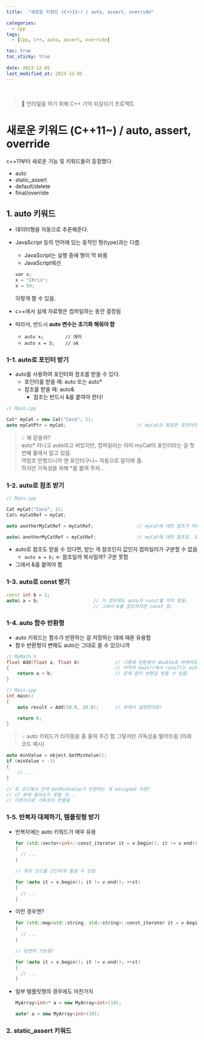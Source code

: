 ```yaml
---
title:  "새로운 키워드 (C++11~) / auto, assert, override"

categories:
  - Cpp
tags:
  - [Cpp, C++, auto, assert, override]

toc: true
toc_sticky: true
 
date: 2023-12-05
last_modified_at: 2023-12-05
---
```


<br>

> 🤯 언리얼을 하기 위해 C++ 기억 되살리기 프로젝트

# 새로운 키워드 (C++11~) / auto, assert, override

c++11부터 새로운 기능 및 키워드들이 등장했다.  

- auto
- static_assert
- default/delete
- final/override



## 1. auto 키워드

- 데이터형을 자동으로 추론해준다.
- JavaScript 등의 언어에 있는 동적인 형(type)과는 다름.
  - JavaScript는 실행 중에 형이 막 바뀜
  - JavaScript에선
  ```cpp
  var x;
  x = "Chris";
  x = 50;
  ```
  이렇게 짤 수 있음.

- c++에서 실제 자료형은 컴파일하는 동안 결정됨
- 따라서, 반드시 <b>auto 변수는 초기화 해줘야 함</b>
  - `auto x;        // 에러`
  - `auto x = 3;    // ok`

### 1-1. auto로 포인터 받기

- auto를 사용하여 포인터와 참조를 받을 수 있다.
  - 포인터를 받을 때: auto 또는 auto*
  - 참조를 받을 때: auto&
    - 참조는 반드시 &를 붙여야 한다!

```cpp
// Main.cpp

Cat* myCat = new Cat("Coco", 2);            
auto myCatPtr = myCat;                          // myCat과 동일한 포인터이다.
```

> 💡 왜 같을까?  
> auto* 아니고 auto라고 써있지만, 컴파일러는 이미 myCat이 포인터라는 걸 첫번째 줄에서 알고 있음.  
> 역참조 안했으니까 얜 포인터구나~ 자동으로 알아봐 줌.  
> 하지만 가독성을 위해 *를 붙여 주자...  

### 1-2. auto로 참조 받기

```cpp
// Main.cpp

Cat myCat("Coco", 2);
Cat& myCatRef = myCat;

auto anotherMyCatRef = myCatRef;                // myCat에 대한 참조가 아님!!!

auto& anotherMyCatRef = myCatRef;               // myCat에 대한 참조임. 모두 다 같은 myCat의 주소.
```

- auto로 참조도 받을 수 있다면, 받는 게 참조인지 값인지 컴파일러가 구분할 수 없음
  - `auto a = b;` <- 참조일까 복사일까? 구분 못함
- 그래서 &를 붙여야 함

### 1-3. auto로 const 받기

```cpp
const int b = 1;
auto& a = b;                    // 이 경우에도 auto가 const를 이어 받음.
                                // 그래서 b를 참조하지만 const 임.
```

### 1-4. auto 함수 반환형

- auto 키워드는 함수가 반환하는 걸 저장하는 데에 때론 유용함
- 함수 반환형이 변해도 auto는 그대로 쓸 수 있으니까

```cpp
// MyMath.h
float Add(float a, float b)             // 나중에 반환형이 double로 바뀌어도
{                                       // 어차피 main()에서 result는 auto니까
    return a + b;                       // 문제 없이 반환값 받을 수 있음.
}

// Main.cpp
int main()
{
    auto result = Add(10.0, 10.0);      // 위에서 설명한대로!

    return 0;
}
```

> 💡 auto 키워드가 타이핑을 좀 줄여 주긴 함
> 그렇지만 가독성을 떨어뜨림 (아래 코드 예시)

```cpp
auto minValue = object.GetMinValue();       
if (minValue < -3)
{
    // ...
}

// 위 코드에서 만약 GetMinValue가 반환하는 게 unsigned 라면?
// if 문에 들어오지 못할 것...
// 이런식으로 가독성이 안좋음
```

### 1-5. 반복자 대체하기, 템플릿형 받기

- 반복자에는 auto 키워드가 매우 유용
  ```cpp
  for (std::vector<int>::const_iterator it = v.begin(); it != v.end(); ++it)
  {
    // ...
  }

  // 위의 코드를 간단하게 줄일 수 있음

  for (auto it = v.begin(); it != v.end(); ++it)
  {
    // ...
  }
  ```

- 이런 경우엔?
  ```cpp
  for (std::map<std::string, std::string>::const_iterator it = v.begin(); it != v.end(); ++it)
  {
    // ...
  }

  // 당연히 가능함!

  for (auto it = v.begin(); it != v.end(); ++it)
  {
    // ...
  }
  ```

- 일부 템플릿형의 경우에도 마찬가지
  ```cpp
  MyArray<int>* a = new MyArray<int>(10);

  auto* a = new MyArray<int>(10);
  ```

### 2. static_assert 키워드